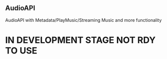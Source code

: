 ## AudioAPI
AudioAPI with Metadata/PlayMusic/Streaming Music and more functionality

# IN DEVELOPMENT STAGE NOT RDY TO USE
